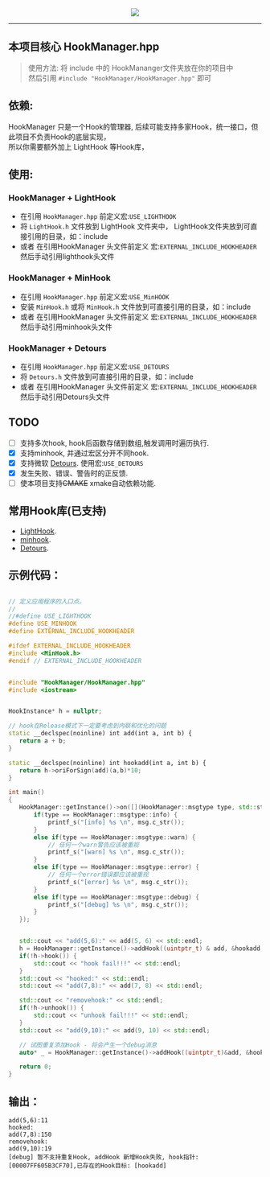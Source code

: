﻿<div align=center>
  <img src="https://capsule-render.vercel.app/api?type=Waving&color=timeGradient&height=200&animation=fadeIn&section=header&text=HookManager&fontSize=60" />
</div>

---

 ## 本项目核心 HookManager.hpp
 > 使用方法: 将 include 中的 HookMananger文件夹放在你的项目中  
   然后引用 `#include "HookManager/HookManager.hpp"` 即可

 ## 依赖: 
 HookManager 只是一个Hook的管理器, 后续可能支持多家Hook，统一接口，但此项目不负责Hook的底层实现，  
 所以你需要额外加上 LightHook 等Hook库，

 ## 使用: 
 
 ### HookManager + LightHook
 - 在引用 `HookManager.hpp` 前定义宏:`USE_LIGHTHOOK`
 - 将 `LightHook.h` 文件放到 LightHook 文件夹中， LightHook文件夹放到可直接引用的目录，如：include
 - 或者 在引用HookManager 头文件前定义 宏:`EXTERNAL_INCLUDE_HOOKHEADER` 然后手动引用lighthook头文件

 ### HookManager + MinHook
 - 在引用 `HookManager.hpp` 前定义宏:`USE_MinHOOK`
 - 安装 `MinHook.h` 或将 `MinHook.h` 文件放到可直接引用的目录，如：include
 - 或者 在引用HookManager 头文件前定义 宏:`EXTERNAL_INCLUDE_HOOKHEADER` 然后手动引用minhook头文件

 ### HookManager + Detours
 - 在引用 `HookManager.hpp` 前定义宏:`USE_DETOURS`
 - 将 `Detours.h` 文件放到可直接引用的目录，如：include
 - 或者 在引用HookManager 头文件前定义 宏:`EXTERNAL_INCLUDE_HOOKHEADER` 然后手动引用Detours头文件

 ## TODO
 - [ ] 支持多次hook, hook后函数存储到数组,触发调用时遍历执行.
 - [x] 支持minhook, 并通过宏区分开不同hook.
 - [x] 支持微软 [Detours](https://github.com/microsoft/Detours). 使用宏:`USE_DETOURS` 
 - [x] 发生失败、错误、警告时的正反馈.
 - [ ] 使本项目支持~~CMAKE~~ xmake自动依赖功能.

 ## 常用Hook库(已支持)
 - [LightHook](https://github.com/SamuelTulach/LightHook).
 - [minhook](https://github.com/TsudaKageyu/minhook).
 - [Detours](https://github.com/microsoft/Detours).

 ## 示例代码：

 ```cpp

// 定义应用程序的入口点。
//
//#define USE_LIGHTHOOK
#define USE_MINHOOK
#define EXTERNAL_INCLUDE_HOOKHEADER

#ifdef EXTERNAL_INCLUDE_HOOKHEADER
#include <MinHook.h>
#endif // EXTERNAL_INCLUDE_HOOKHEADER


#include "HookManager/HookManager.hpp"
#include <iostream>


HookInstance* h = nullptr;

// hook在Release模式下一定要考虑到内联和优化的问题
static __declspec(noinline) int add(int a, int b) {
	return a + b;
}

static __declspec(noinline) int hookadd(int a, int b) {
	return h->oriForSign(add)(a,b)*10;
}

int main()
{
	HookManager::getInstance()->on([](HookManager::msgtype type, std::string msg) {
		if(type == HookManager::msgtype::info) {
			printf_s("[info] %s \n", msg.c_str());
		}
		else if(type == HookManager::msgtype::warn) {
			// 任何一个warn警告应该被重视
			printf_s("[warn] %s \n", msg.c_str());
		}
		else if(type == HookManager::msgtype::error) {
			// 任何一个error错误都应该被重视
			printf_s("[error] %s \n", msg.c_str());
		}
		else if(type == HookManager::msgtype::debug) {
			printf_s("[debug] %s \n", msg.c_str());
		}
	});


	std::cout << "add(5,6):" << add(5, 6) << std::endl;
	h = HookManager::getInstance()->addHook((uintptr_t) & add, &hookadd, "hookadd");
	if(!h->hook()) {
		std::cout << "hook fail!!!" << std::endl;
	}
	std::cout << "hooked:" << std::endl;
	std::cout << "add(7,8):" << add(7, 8) << std::endl;

	std::cout << "removehook:" << std::endl;
	if(!h->unhook()) {
		std::cout << "unhook fail!!!" << std::endl;
	}
	std::cout << "add(9,10):" << add(9, 10) << std::endl;

	// 试图重复添加Hook - 将会产生一个debug消息
	auto* _ = HookManager::getInstance()->addHook((uintptr_t)&add, &hookadd);

	return 0;
}


```

## 输出：

```
add(5,6):11
hooked:
add(7,8):150
removehook:
add(9,10):19
[debug] 暂不支持重复Hook, addHook 新增Hook失败, hook指针:[00007FF605B3CF70],已存在的Hook目标: [hookadd]
```

